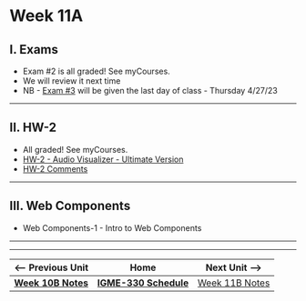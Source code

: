 # Week 11A

## I. Exams

- Exam #2 is all graded! See myCourses.
- We will review it next time
- NB - [Exam #3](../notes/exam-3-details.md) will be given the last day of class - Thursday 4/27/23

<hr>

## II. HW-2
- All graded! See myCourses.
- [HW-2 - Audio Visualizer - Ultimate Version](../hw/hw-2.md)
- [HW-2 Comments](../hw/hw-2-comments.md)

<hr>

## III. Web Components
- Web Components-1 - Intro to Web Components

<hr><hr>


| <-- Previous Unit | Home | Next Unit -->
| --- | --- | --- 
| [**Week 10B Notes**](10B.md)  |  [**IGME-330 Schedule**](../schedule.md) | [Week 11B Notes](11B.md)
